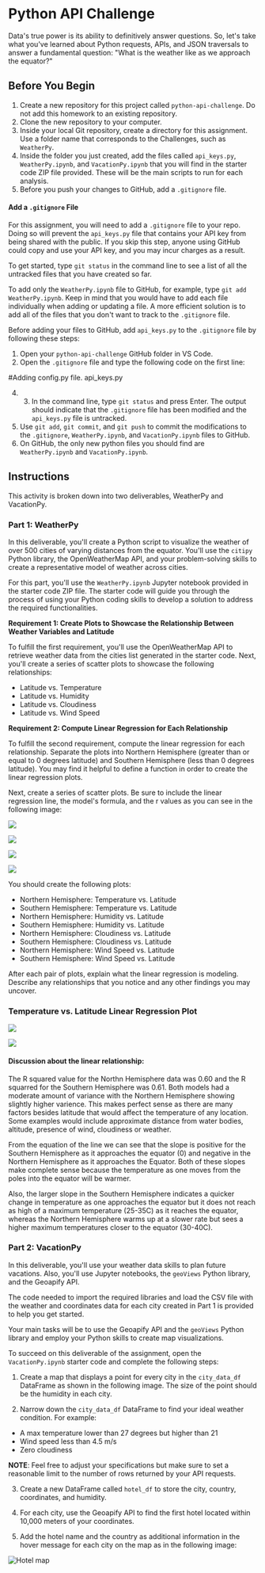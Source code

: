 # Python API Challenge

Data's true power is its ability to definitively answer questions. So, let's take what you've learned about Python requests, APIs, and JSON traversals to answer a fundamental question: "What is the weather like as we approach the equator?"

## Before You Begin

1. Create a new repository for this project called `python-api-challenge`. Do not add this homework to an existing repository.
2. Clone the new repository to your computer.
3. Inside your local Git repository, create a directory for this assignment. Use a folder name that corresponds to the Challenges, such as `WeatherPy`.
4. Inside the folder you just created, add the files called `api_keys.py`, `WeatherPy.ipynb`, and `VacationPy.ipynb` that you will find in the starter code ZIP file provided. These will be the main scripts to run for each analysis.
5. Before you push your changes to GitHub, add a `.gitignore` file.

#### Add a `.gitignore` File

For this assignment, you will need to add a `.gitignore` file to your repo. Doing so will prevent the `api_keys.py` file that contains your API key from being shared with the public. If you skip this step, anyone using GitHub could copy and use your API key, and you may incur charges as a result.

To get started, type `git status` in the command line to see a list of all the untracked files that you have created so far.

To add only the `WeatherPy.ipynb` file to GitHub, for example, type `git add WeatherPy.ipynb`. Keep in mind that you would have to add each file individually when adding or updating a file. A more efficient solution is to add all of the files that you don't want to track to the `.gitignore` file.

Before adding your files to GitHub, add `api_keys.py` to the `.gitignore` file by following these steps:

1. Open your `python-api-challenge` GitHub folder in VS Code.
2. Open the `.gitignore` file and type the following code on the first line:

#Adding config.py file.
api_keys.py

4. 3. In the command line, type `git status` and press Enter. The output should indicate that the `.gitignore` file has been modified and the `api_keys.py` file is untracked.
5. Use `git add`, `git commit`, and `git push` to commit the modifications to the `.gitignore`, `WeatherPy.ipynb`, and `VacationPy.ipynb` files to GitHub.
6. On GitHub, the only new python files you should find are `WeatherPy.ipynb` and `VacationPy.ipynb`.



## Instructions

This activity is broken down into two deliverables, WeatherPy and VacationPy.

### Part 1: WeatherPy

In this deliverable, you'll create a Python script to visualize the weather of over 500 cities of varying distances from the equator. You'll use the `citipy` Python library, the OpenWeatherMap API, and your problem-solving skills to create a representative model of weather across cities.

For this part, you'll use the `WeatherPy.ipynb` Jupyter notebook provided in the starter code ZIP file. The starter code will guide you through the process of using your Python coding skills to develop a solution to address the required functionalities.

**Requirement 1: Create Plots to Showcase the Relationship Between Weather Variables and Latitude**

To fulfill the first requirement, you'll use the OpenWeatherMap API to retrieve weather data from the cities list generated in the starter code. Next, you'll create a series of scatter plots to showcase the following relationships:

- Latitude vs. Temperature
- Latitude vs. Humidity
- Latitude vs. Cloudiness
- Latitude vs. Wind Speed

**Requirement 2: Compute Linear Regression for Each Relationship**

To fulfill the second requirement, compute the linear regression for each relationship. Separate the plots into Northern Hemisphere (greater than or equal to 0 degrees latitude) and Southern Hemisphere (less than 0 degrees latitude). You may find it helpful to define a function in order to create the linear regression plots.

Next, create a series of scatter plots. Be sure to include the linear regression line, the model's formula, and the r values as you can see in the following image:

![](https://github.com/TraceyGeneau/python-api-challenge/blob/main/output_data/MaxTemp(Fig1).png)

![](https://github.com/TraceyGeneau/python-api-challenge/blob/main/output_data/(Humidity)Fig2.png)

![](https://github.com/TraceyGeneau/python-api-challenge/blob/main/output_data/Cloudiness(Fig3).png)

![](https://github.com/TraceyGeneau/python-api-challenge/blob/main/output_data/WindSpeed(Fig4).png)


You should create the following plots:

- Northern Hemisphere: Temperature vs. Latitude
- Southern Hemisphere: Temperature vs. Latitude
- Northern Hemisphere: Humidity vs. Latitude
- Southern Hemisphere: Humidity vs. Latitude
- Northern Hemisphere: Cloudiness vs. Latitude
- Southern Hemisphere: Cloudiness vs. Latitude
- Northern Hemisphere: Wind Speed vs. Latitude
- Southern Hemisphere: Wind Speed vs. Latitude

After each pair of plots, explain what the linear regression is modeling. Describe any relationships that you notice and any other findings you may uncover.

### Temperature vs. Latitude Linear Regression Plot

![](https://github.com/TraceyGeneau/python-api-challenge/blob/main/output_data/fig%205%20Northern%20Hemi.png)

![](https://github.com/TraceyGeneau/python-api-challenge/blob/main/output_data/Fig%206%20Southern%20Hemi.png)

#### Discussion about the linear relationship:

The R squared value for the Northn Hemisphere data was 0.60 and the R squarred for the Southern Hemisphere was 0.61. Both models had a moderate amount of variance with the Northern Hemisphere showing slightly higher varience. This makes perfect sense as there are many factors besides latitude that would affect the temperature of any location. Some examples would include approximate distance from water bodies, altitude, presence of wind, cloudiness or weather.

From the equation of the line we can see that the slope is positive for the Southern Hemisphere as it approaches the equator (0) and negative in the Northern Hemisphere as it approaches the Equator. Both of these slopes make complete sense because the temperature as one moves from the poles into the equator will be warmer.

Also, the larger slope in the Southern Hemisphere indicates a quicker change in temperature as one approaches the equator but it does not reach as high of a maximum temperature (25-35C) as it reaches the equator, whereas the Northern Hemisphere warms up at a slower rate but sees a higher maximum temperatures closer to the equator (30-40C).


### Part 2: VacationPy

In this deliverable, you'll use your weather data skills to plan future vacations. Also, you'll use Jupyter notebooks, the `geoViews` Python library, and the Geoapify API.

The code needed to import the required libraries and load the CSV file with the weather and coordinates data for each city created in Part 1 is provided to help you get started.

Your main tasks will be to use the Geoapify API and the `geoViews` Python library and employ your Python skills to create map visualizations.

To succeed on this deliverable of the assignment, open the `VacationPy.ipynb` starter code and complete the following steps:

1. Create a map that displays a point for every city in the `city_data_df` DataFrame as shown in the following image. The size of the point should be the humidity in each city.


2. Narrow down the `city_data_df` DataFrame to find your ideal weather condition. For example:

- A max temperature lower than 27 degrees but higher than 21
- Wind speed less than 4.5 m/s
- Zero cloudiness

**NOTE**: Feel free to adjust your specifications but make sure to set a reasonable limit to the number of rows returned by your API requests.

3. Create a new DataFrame called `hotel_df` to store the city, country, coordinates, and humidity.

4. For each city, use the Geoapify API to find the first hotel located within 10,000 meters of your coordinates.

5. Add the hotel name and the country as additional information in the hover message for each city on the map as in the following image:

![Hotel map](link-to-image)



 

 
